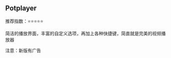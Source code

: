 ## Potplayer

推荐指数：⭐⭐⭐⭐⭐

简洁的播放界面，丰富的自定义选项，再加上各种快捷键，简直就是完美的视频播放器

注意：新版有广告
































































